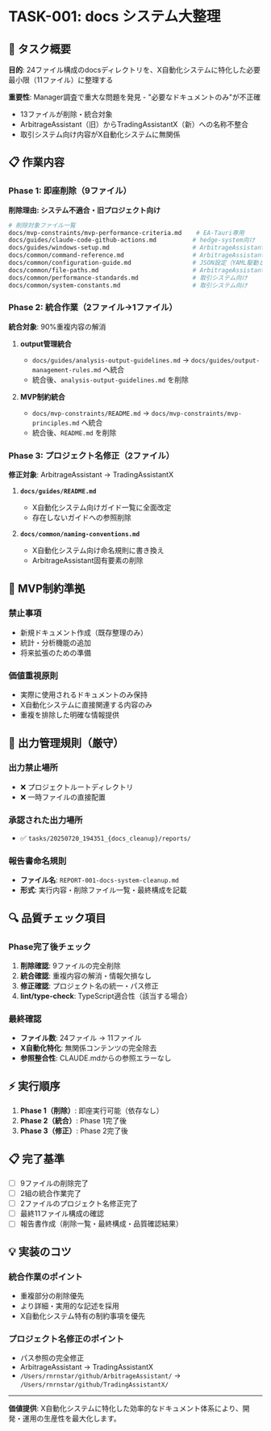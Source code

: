 # TASK-001: docs システム大整理

## 🎯 タスク概要

**目的**: 24ファイル構成のdocsディレクトリを、X自動化システムに特化した必要最小限（11ファイル）に整理する

**重要性**: Manager調査で重大な問題を発見 - "必要なドキュメントのみ"が不正確
- 13ファイルが削除・統合対象
- ArbitrageAssistant（旧）からTradingAssistantX（新）への名称不整合
- 取引システム向け内容がX自動化システムに無関係

## 📋 作業内容

### Phase 1: 即座削除（9ファイル）

**削除理由: システム不適合・旧プロジェクト向け**

```bash
# 削除対象ファイル一覧
docs/mvp-constraints/mvp-performance-criteria.md    # EA-Tauri専用
docs/guides/claude-code-github-actions.md          # hedge-system向け  
docs/guides/windows-setup.md                       # ArbitrageAssistant向け
docs/common/command-reference.md                   # ArbitrageAssistant向け
docs/common/configuration-guide.md                 # JSON設定（YAML駆動と不整合）
docs/common/file-paths.md                          # ArbitrageAssistant固有パス
docs/common/performance-standards.md               # 取引システム向け
docs/common/system-constants.md                    # 取引システム向け
```

### Phase 2: 統合作業（2ファイル→1ファイル）

**統合対象**: 90%重複内容の解消

1. **output管理統合**
   - `docs/guides/analysis-output-guidelines.md` → `docs/guides/output-management-rules.md` へ統合
   - 統合後、`analysis-output-guidelines.md` を削除

2. **MVP制約統合**  
   - `docs/mvp-constraints/README.md` → `docs/mvp-constraints/mvp-principles.md` へ統合
   - 統合後、`README.md` を削除

### Phase 3: プロジェクト名修正（2ファイル）

**修正対象**: ArbitrageAssistant → TradingAssistantX

1. **`docs/guides/README.md`**
   - X自動化システム向けガイド一覧に全面改定
   - 存在しないガイドへの参照削除

2. **`docs/common/naming-conventions.md`**
   - X自動化システム向け命名規則に書き換え
   - ArbitrageAssistant固有要素の削除

## 🚫 MVP制約準拠

### 禁止事項
- 新規ドキュメント作成（既存整理のみ）
- 統計・分析機能の追加
- 将来拡張のための準備

### 価値重視原則
- 実際に使用されるドキュメントのみ保持
- X自動化システムに直接関連する内容のみ
- 重複を排除した明確な情報提供

## 📂 出力管理規則（厳守）

### 出力禁止場所
- ❌ プロジェクトルートディレクトリ
- ❌ 一時ファイルの直接配置

### 承認された出力場所
- ✅ `tasks/20250720_194351_{docs_cleanup}/reports/`

### 報告書命名規則
- **ファイル名**: `REPORT-001-docs-system-cleanup.md`
- **形式**: 実行内容・削除ファイル一覧・最終構成を記載

## 🔍 品質チェック項目

### Phase完了後チェック
1. **削除確認**: 9ファイルの完全削除
2. **統合確認**: 重複内容の解消・情報欠損なし
3. **修正確認**: プロジェクト名の統一・パス修正
4. **lint/type-check**: TypeScript適合性（該当する場合）

### 最終確認
- **ファイル数**: 24ファイル → 11ファイル
- **X自動化特化**: 無関係コンテンツの完全除去
- **参照整合性**: CLAUDE.mdからの参照エラーなし

## ⚡ 実行順序

1. **Phase 1（削除）**: 即座実行可能（依存なし）
2. **Phase 2（統合）**: Phase 1完了後
3. **Phase 3（修正）**: Phase 2完了後

## 📋 完了基準

- [ ] 9ファイルの削除完了
- [ ] 2組の統合作業完了  
- [ ] 2ファイルのプロジェクト名修正完了
- [ ] 最終11ファイル構成の確認
- [ ] 報告書作成（削除一覧・最終構成・品質確認結果）

## 💡 実装のコツ

### 統合作業のポイント
- 重複部分の削除優先
- より詳細・実用的な記述を採用
- X自動化システム特有の制約事項を優先

### プロジェクト名修正のポイント  
- パス参照の完全修正
- ArbitrageAssistant → TradingAssistantX
- `/Users/rnrnstar/github/ArbitrageAssistant/` → `/Users/rnrnstar/github/TradingAssistantX/`

---

**価値提供**: X自動化システムに特化した効率的なドキュメント体系により、開発・運用の生産性を最大化します。